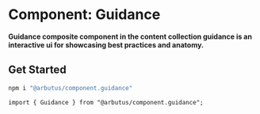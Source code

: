 # Component: Guidance

**Guidance composite component in the content collection guidance is an interactive ui for showcasing best practices and anatomy.**

## Get Started

```sh
npm i "@arbutus/component.guidance"
```

```
import { Guidance } from "@arbutus/component.guidance";
```
